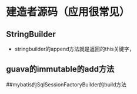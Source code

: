 # 建造者源码（应用很常见）
## StringBuilder
- stringbuilder的append方法就是返回的this关键字，
## guava的immutable的add方法
##mybatis的SqlSessionFactoryBuilder的build方法

